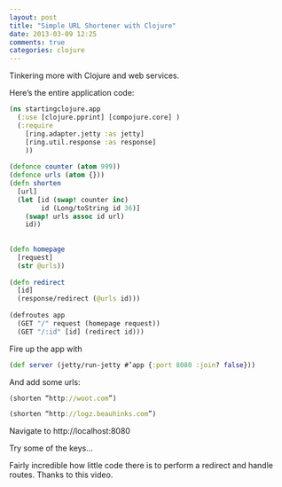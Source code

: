 ```yaml
---
layout: post
title: "Simple URL Shortener with Clojure"
date: 2013-03-09 12:25
comments: true
categories: clojure
---
```



Tinkering more with Clojure and web services.

Here’s the entire application code:

``` clojure
(ns startingclojure.app
  (:use [clojure.pprint] [compojure.core] )
  (:require 
    [ring.adapter.jetty :as jetty]
    [ring.util.response :as response]
    ))
 
(defonce counter (atom 999))
(defonce urls (atom {}))
(defn shorten
  [url]
  (let [id (swap! counter inc)
        id (Long/toString id 36)]
    (swap! urls assoc id url)
    id))
 
 
(defn homepage 
  [request] 
  (str @urls))
 
(defn redirect
  [id]
  (response/redirect (@urls id)))
 
(defroutes app
  (GET "/" request (homepage request))
  (GET "/:id" [id] (redirect id)))
```

Fire up the app with
``` clojure
(def server (jetty/run-jetty #’app {:port 8080 :join? false}))
```
And add some urls:
``` clojure
(shorten “http://woot.com”)

(shorten “http://logz.beauhinks.com”)
```
Navigate to http://localhost:8080

Try some of the keys…

Fairly incredible how little code there is to perform a redirect and handle routes. Thanks to this video.